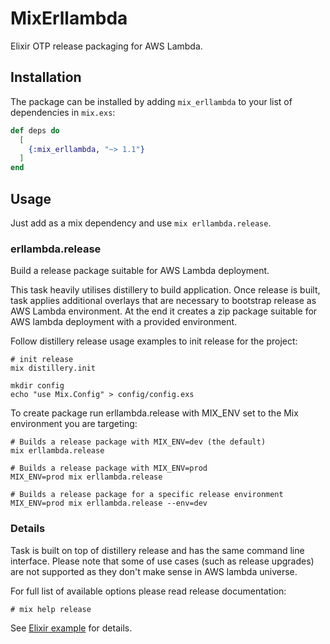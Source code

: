 # MixErllambda

Elixir OTP release packaging for AWS Lambda.

## Installation

The package can be installed by adding `mix_erllambda` to your list of
dependencies in `mix.exs`:

```elixir
def deps do
  [
    {:mix_erllambda, "~> 1.1"}
  ]
end
```

## Usage

Just add as a mix dependency and use `mix erllambda.release`.

### erllambda.release

Build a release package suitable for AWS Lambda deployment.

This task heavily utilises distillery to build application. Once release is
built, task applies additional overlays that are necessary to bootstrap
release as AWS Lambda environment. At the end it creates a zip package
suitable for AWS lambda deployment with a provided environment.

Follow distillery release usage examples to init release for the project:

    # init release
    mix distillery.init

    mkdir config
    echo "use Mix.Config" > config/config.exs

To create package run erllambda.release with MIX_ENV set to the Mix
environment you are targeting:

    # Builds a release package with MIX_ENV=dev (the default)
    mix erllambda.release

    # Builds a release package with MIX_ENV=prod
    MIX_ENV=prod mix erllambda.release

    # Builds a release package for a specific release environment
    MIX_ENV=prod mix erllambda.release --env=dev

### Details

Task is built on top of distillery release and has the same command line
interface. Please note that some of use cases (such as release upgrades) are
not supported as they don't make sense in AWS lambda universe.

For full list of available options please read release documentation:

    # mix help release

See [Elixir example](https://github.com/alertlogic/erllambda_elixir_example) for details.
